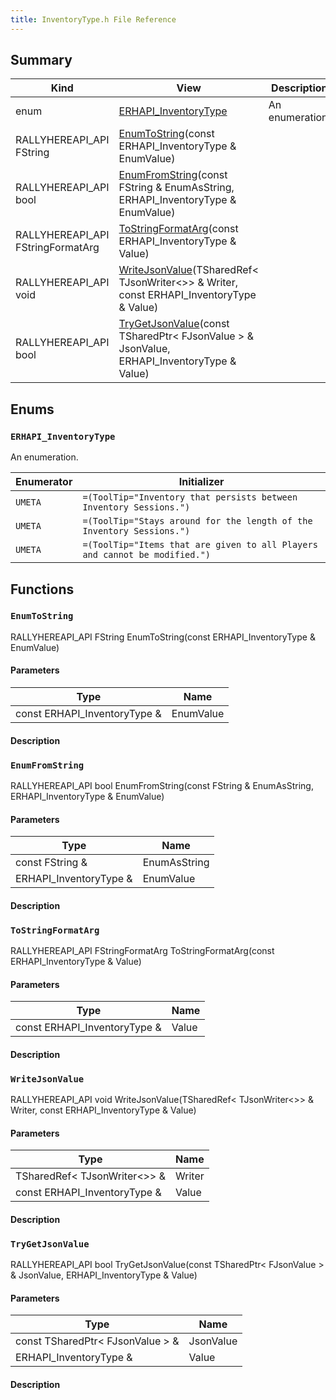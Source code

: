 ```yaml
---
title: InventoryType.h File Reference
---
```


## Summary
| Kind | View | Description |
|------|------|-------------|
|enum|[ERHAPI_InventoryType](/unreal-plugins/all/inventorytype_8h/#InventoryType_8h_1a5a6b31cdf873b4c82ef566864dc2b985)|An enumeration.|
|RALLYHEREAPI_API FString|[EnumToString](/unreal-plugins/all/inventorytype_8h/#InventoryType_8h_1a64b477e2a88c7b462d2340a4e5b93fa3)(const ERHAPI_InventoryType & EnumValue)||
|RALLYHEREAPI_API bool|[EnumFromString](/unreal-plugins/all/inventorytype_8h/#InventoryType_8h_1a4c9655fe83a422cbfbc347fd4d93d0a7)(const FString & EnumAsString, ERHAPI_InventoryType & EnumValue)||
|RALLYHEREAPI_API FStringFormatArg|[ToStringFormatArg](/unreal-plugins/all/inventorytype_8h/#InventoryType_8h_1a2786effe921be56f5aa3ccec8f860c63)(const ERHAPI_InventoryType & Value)||
|RALLYHEREAPI_API void|[WriteJsonValue](/unreal-plugins/all/inventorytype_8h/#InventoryType_8h_1aca3895b1c7fb7528d3e6a3690f66d7ec)(TSharedRef< TJsonWriter<>> & Writer, const ERHAPI_InventoryType & Value)||
|RALLYHEREAPI_API bool|[TryGetJsonValue](/unreal-plugins/all/inventorytype_8h/#InventoryType_8h_1a4dc0ae83ca3a5d32ab2de786fc3fb167)(const TSharedPtr< FJsonValue > & JsonValue, ERHAPI_InventoryType & Value)||
## Enums




### `ERHAPI_InventoryType` <a id="InventoryType_8h_1a5a6b31cdf873b4c82ef566864dc2b985"></a>
An enumeration.



| Enumerator | Initializer|
|------------|------------|
|`UMETA`|`=(ToolTip="Inventory that persists between Inventory Sessions.")`|
|`UMETA`|`=(ToolTip="Stays around for the length of the Inventory Sessions.")`|
|`UMETA`|`=(ToolTip="Items that are given to all Players and cannot be modified.")`|



## Functions



### `EnumToString` <a id="InventoryType_8h_1a64b477e2a88c7b462d2340a4e5b93fa3"></a>

RALLYHEREAPI_API FString EnumToString(const ERHAPI_InventoryType & EnumValue)

#### Parameters

| Type | Name |
|------|------|
|const ERHAPI_InventoryType &|EnumValue|

#### Description






### `EnumFromString` <a id="InventoryType_8h_1a4c9655fe83a422cbfbc347fd4d93d0a7"></a>

RALLYHEREAPI_API bool EnumFromString(const FString & EnumAsString, ERHAPI_InventoryType & EnumValue)

#### Parameters

| Type | Name |
|------|------|
|const FString &|EnumAsString|
|ERHAPI_InventoryType &|EnumValue|

#### Description






### `ToStringFormatArg` <a id="InventoryType_8h_1a2786effe921be56f5aa3ccec8f860c63"></a>

RALLYHEREAPI_API FStringFormatArg ToStringFormatArg(const ERHAPI_InventoryType & Value)

#### Parameters

| Type | Name |
|------|------|
|const ERHAPI_InventoryType &|Value|

#### Description






### `WriteJsonValue` <a id="InventoryType_8h_1aca3895b1c7fb7528d3e6a3690f66d7ec"></a>

RALLYHEREAPI_API void WriteJsonValue(TSharedRef< TJsonWriter<>> & Writer, const ERHAPI_InventoryType & Value)

#### Parameters

| Type | Name |
|------|------|
|TSharedRef< TJsonWriter<>> &|Writer|
|const ERHAPI_InventoryType &|Value|

#### Description






### `TryGetJsonValue` <a id="InventoryType_8h_1a4dc0ae83ca3a5d32ab2de786fc3fb167"></a>

RALLYHEREAPI_API bool TryGetJsonValue(const TSharedPtr< FJsonValue > & JsonValue, ERHAPI_InventoryType & Value)

#### Parameters

| Type | Name |
|------|------|
|const TSharedPtr< FJsonValue > &|JsonValue|
|ERHAPI_InventoryType &|Value|

#### Description







